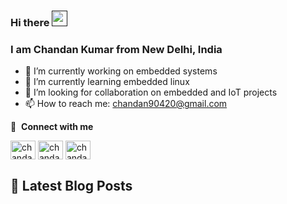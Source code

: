 ### Hi there <a href=""><img src="https://media.giphy.com/media/hvRJCLFzcasrR4ia7z/giphy.gif" width="25px"></a>
### I am **Chandan Kumar** from New Delhi, India


- 🔭 I’m currently working on embedded systems
- 🌱 I’m currently learning embedded linux
- 👯 I’m looking for collaboration on embedded and IoT projects
- 📫 How to reach me: [chandan90420@gmail.com](mailto:chandan90420@gmail.com)

🔗 &nbsp;**Connect with me**
<p align="left">
<a href="https://linkedin.com/in/chandankmr02" target="blank"><img align="center" src="https://raw.githubusercontent.com/rahuldkjain/github-profile-readme-generator/master/src/images/icons/Social/linked-in-alt.svg" alt="chandankumar1" height="30" width="40" /></a>  
<a href="https://www.youtube.com/c/Funwithelectronics" target="blank"><img align="center" src="https://raw.githubusercontent.com/rahuldkjain/github-profile-readme-generator/master/src/images/icons/Social/youtube.svg" alt="chandankumar1" height="30" width="40" /></a>  
<a href="https://funwidelectronics.blogspot.com/feeds/posts/default" target="blank"><img align="center" src="https://raw.githubusercontent.com/rahuldkjain/github-profile-readme-generator/master/src/images/icons/Social/rss.svg" alt="chandankumar1" height="30" width="40" /></a>
</p>  
  
## 📕 Latest Blog Posts

<!-- BLOG-POST-LIST:START -->
<!-- BLOG-POST-LIST:END -->

